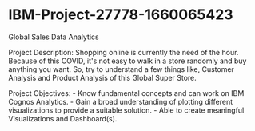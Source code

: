 # IBM-Project-27778-1660065423
Global Sales Data Analytics

Project Description: 
      Shopping online is currently the need of the hour. Because of this COVID, it's not easy to walk in a store randomly and buy anything you want. 
      So, try to understand a few things like, Customer Analysis and Product Analysis of this Global Super Store.
      
Project Objectives: 
      - Know fundamental concepts and can work on IBM Cognos Analytics.
      - Gain a broad understanding of plotting different visualizations to provide a suitable solution.
      - Able to create meaningful Visualizations and Dashboard(s).
